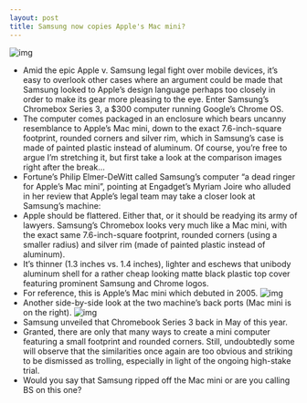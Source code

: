 ```yaml
---
layout: post
title: Samsung now copies Apple's Mac mini?
---
```

![img](http://media.idownloadblog.com/wp-content/uploads/2012/08/Samsung-Chromebook-Series-3.jpg)
* Amid the epic Apple v. Samsung legal fight over mobile devices, it’s easy to overlook other cases where an argument could be made that Samsung looked to Apple’s design language perhaps too closely in order to make its gear more pleasing to the eye. Enter Samsung’s Chromebox Series 3, a $300 computer running Google’s Chrome OS.
* The computer comes packaged in an enclosure which bears uncanny resemblance to Apple’s Mac mini, down to the exact 7.6-inch-square footprint, rounded corners and silver rim, which in Samsung’s case is made of painted plastic instead of aluminum. Of course, you’re free to argue I’m stretching it, but first take a look at the comparison images right after the break…
* Fortune’s Philip Elmer-DeWitt called Samsung’s computer “a dead ringer for Apple’s Mac mini”, pointing at Engadget’s Myriam Joire who alluded in her review that Apple’s legal team may take a closer look at Samsung’s machine:
* Apple should be flattered. Either that, or it should be readying its army of lawyers. Samsung’s Chromebox looks very much like a Mac mini, with the exact same 7.6-inch-square footprint, rounded corners (using a smaller radius) and silver rim (made of painted plastic instead of aluminum).
* It’s thinner (1.3 inches vs. 1.4 inches), lighter and eschews that unibody aluminum shell for a rather cheap looking matte black plastic top cover featuring prominent Samsung and Chrome logos.
* For reference, this is Apple’s Mac mini which debuted in 2005.
![img](http://media.idownloadblog.com/wp-content/uploads/2012/08/Mac-mini-front-left-angled.jpg)
* Another side-by-side look at the two machine’s back ports (Mac mini is on the right).
![img](http://media.idownloadblog.com/wp-content/uploads/2012/08/Samsung-Chromebook-Series-3-and-Apple-Mac-mini-back-ports.jpg)
* Samsung unveiled that Chromebook Series 3 back in May of this year.
* Granted, there are only that many ways to create a mini computer featuring a small footprint and rounded corners. Still, undoubtedly some will observe that the similarities once again are too obvious and striking to be dismissed as trolling, especially in light of the ongoing high-stake trial.
* Would you say that Samsung ripped off the Mac mini or are you calling BS on this one?

